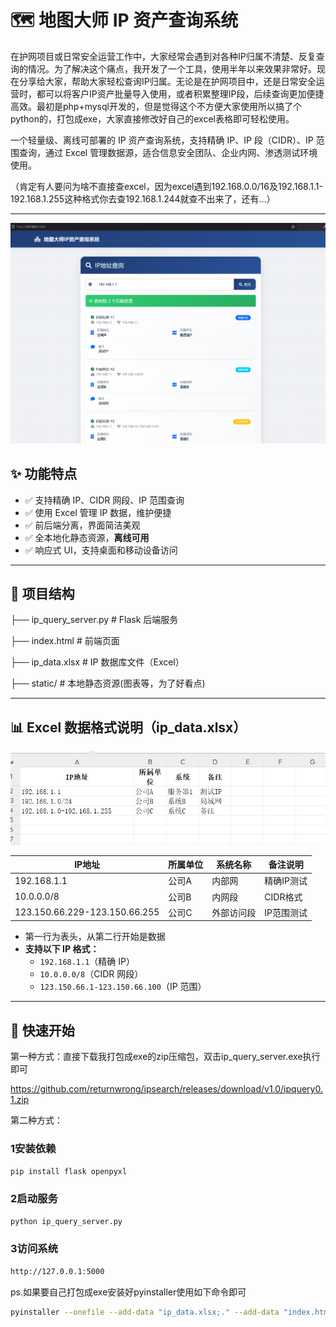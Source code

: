 # 🗺️ 地图大师 IP 资产查询系统

在护网项目或日常安全运营工作中，大家经常会遇到对各种IP归属不清楚、反复查询的情况。为了解决这个痛点，我开发了一个工具，使用半年以来效果非常好。现在分享给大家，帮助大家轻松查询IP归属。无论是在护网项目中，还是日常安全运营时，都可以将客户IP资产批量导入使用，或者积累整理IP段，后续查询更加便捷高效。最初是php+mysql开发的，但是觉得这个不方便大家使用所以搞了个python的，打包成exe，大家直接修改好自己的excel表格即可轻松使用。

一个轻量级、离线可部署的 IP 资产查询系统，支持精确 IP、IP 段（CIDR）、IP 范围查询，通过 Excel 管理数据源，适合信息安全团队、企业内网、渗透测试环境使用。

（肯定有人要问为啥不直接查excel，因为excel遇到192.168.0.0/16及192.168.1.1-192.168.1.255这种格式你去查192.168.1.244就查不出来了，还有...）

---
![图片1](static/images/img1.png)

## ✨ 功能特点

- ✅ 支持精确 IP、CIDR 网段、IP 范围查询
- ✅ 使用 Excel 管理 IP 数据，维护便捷
- ✅ 前后端分离，界面简洁美观
- ✅ 全本地化静态资源，**离线可用**
- ✅ 响应式 UI，支持桌面和移动设备访问

---

## 📂 项目结构

├── ip_query_server.py # Flask 后端服务

├── index.html # 前端页面

├── ip_data.xlsx # IP 数据库文件（Excel）

├── static/ # 本地静态资源(图表等，为了好看点)


---

## 📊 Excel 数据格式说明（ip_data.xlsx）

![图片2](static/images/img2.png)

| IP地址                     | 所属单位 | 系统名称   | 备注说明    |
|---------------------------|----------|------------|-------------|
| 192.168.1.1               | 公司A    | 内部网     | 精确IP测试  |
| 10.0.0.0/8                | 公司B    | 内网段     | CIDR格式    |
| 123.150.66.229-123.150.66.255 | 公司C | 外部访问段 | IP范围测试  |

- 第一行为表头，从第二行开始是数据
- **支持以下 IP 格式：**
  - `192.168.1.1`（精确 IP）
  - `10.0.0.0/8`（CIDR 网段）
  - `123.150.66.1-123.150.66.100`（IP 范围）

---

## 🚀 快速开始
第一种方式：直接下载我打包成exe的zip压缩包，双击ip_query_server.exe执行即可

https://github.com/returnwrong/ipsearch/releases/download/v1.0/ipquery0.1.zip


第二种方式：
### 1️安装依赖

```bash
pip install flask openpyxl
```

### 2启动服务

```bash
python ip_query_server.py
```

### 3访问系统

```bash
http://127.0.0.1:5000
```
ps.如果要自己打包成exe安装好pyinstaller使用如下命令即可
```bash
pyinstaller --onefile --add-data "ip_data.xlsx;." --add-data "index.html;." --add-data "static;static"  ip_query_server.py
```
